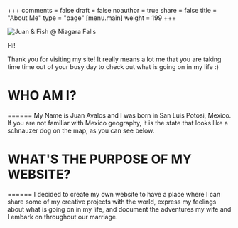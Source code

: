 +++
comments = false
draft = false
noauthor = true
share = false
title = "About Me"
type = "page"
[menu.main]
weight = 199
+++

![Juan & Fish @ Niagara Falls](/uploads/juan_fish_niagara.png "Juan")

Hi!

Thank you for visiting my site! It really means a lot me that you are taking time time out of your busy day to check out what is going on in my life :)

# WHO AM I?
======
My Name is Juan Avalos and I was born in San Luis Potosi, Mexico. If you are not familiar with Mexico geography, it is the state that looks like a schnauzer dog on the map, as you can see below.

# WHAT'S THE PURPOSE OF MY WEBSITE?
======
I decided to create my own website to have a place where I can share some of my creative projects with the world, express my feelings about what is going on in my life, and document the adventures my wife and I embark on throughout our marriage.


